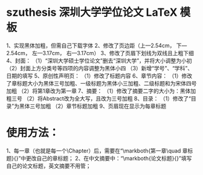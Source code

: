 # szuthesis 深圳大学学位论文 LaTeX 模板
1、实现黑体加粗，但需自己下载字体
2、修改了页边距（上—2.54cm， 下—2.54cm， 左—3.17cm， 右—3.17cm）
3、修改了页眉下划线为双线且上粗下细
4、封面：
（1）“深圳大学硕士学位论文”删去“深圳大学”，并将大小调整为小初
（2）封面上方分类号等四项的内容调整为黑体小四
（3）新增“学号”、“学科”、日期的填写
5、原创性声明页：
（1）修改了标题内容
6、章节内容：
（1）修改了章标题大小为黑体三号加粗、一级标题为黑体小三加粗、二级标题和为宋体四号加粗
（2）将第1章改为第一章
7、摘要：
（1）修改了摘要二字的大小为：黑体加粗三号
（2）将Abstract改为全大写，且改为三号加粗
8、目录：
（1）修改了“目录”为黑体三号加粗
（2）章节标题加粗
9、页眉现在显示为每章标题


# 使用方法：
1、每一章（也就是每一个\Chapter）后，需要在“\markboth{第一章\quad 章标题}{}”中更改自己的章标题；
2、在中文摘要中：“\markboth{论文标题}{}”填写自己的论文标题，英文摘要不用管；